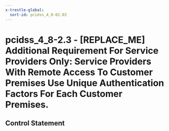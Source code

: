 ```yaml
---
x-trestle-global:
  sort-id: pcidss_4_8-02.03
---
```


# pcidss_4_8-2.3 - \[REPLACE_ME\] Additional Requirement For Service Providers Only: Service Providers With Remote Access To Customer Premises Use Unique Authentication Factors For Each Customer Premises.

## Control Statement
